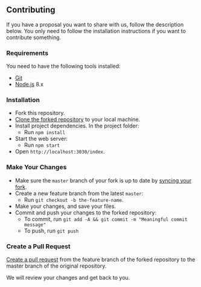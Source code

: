 ## Contributing

If you have a proposal you want to share with us, follow the description below. You only need to follow the installation instructions if you want to contribute something.

### Requirements

You need to have the following tools installed:

- [Git](https://git-scm.com)
- [Node.js](https://nodejs.org) 8.x

### Installation
- Fork this repository.
- [Clone the forked repository](https://help.github.com/articles/cloning-a-repository/) to your local machine.
- Install project dependencies. In the project folder:
	- Run `npm install`
- Start the web server:
	- Run `npm start`
- Open `http://localhost:3030/index`.

### Make Your Changes
- Make sure the `master` branch of your fork is up to date by [syncing your fork](https://help.github.com/articles/syncing-a-fork/). 
- Create a new feature branch from the latest `master`:
	- Run `git checkout -b the-feature-name`.
- Make your changes, and save your files.
- Commit and push your changes to the forked repository:
	- To commit, run `git add -A && git commit -m "Meaningful commit message"`
	- To push, run `git push`

### Create a Pull Request
[Create a pull request](https://help.github.com/articles/creating-a-pull-request) from the feature branch of the forked repository to the master branch of the original repository.

We will review your changes and get back to you. 
